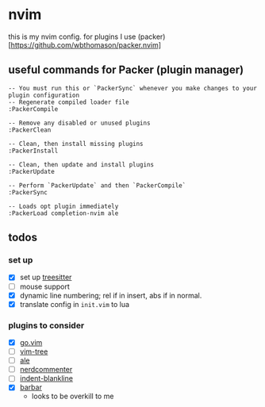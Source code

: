# nvim
this is my nvim config. for plugins I use (packer)[https://github.com/wbthomason/packer.nvim] 

## useful commands for Packer (plugin manager) 
```
-- You must run this or `PackerSync` whenever you make changes to your plugin configuration
-- Regenerate compiled loader file
:PackerCompile

-- Remove any disabled or unused plugins
:PackerClean

-- Clean, then install missing plugins
:PackerInstall

-- Clean, then update and install plugins
:PackerUpdate

-- Perform `PackerUpdate` and then `PackerCompile`
:PackerSync

-- Loads opt plugin immediately
:PackerLoad completion-nvim ale
```


## todos
### set up

- [x] set up [treesitter](https://github.com/nvim-treesitter/nvim-treesitter)
- [ ] mouse support
- [x] dynamic line numbering; rel if in insert, abs if in normal.
- [x] translate config in `init.vim` to lua

### plugins to consider
- [x] [go.vim](https://github.com/ray-x/go.nvim)
- [ ] [vim-tree](https://github.com/kyazdani42/nvim-tree.lua)
- [ ] [ale](https://github.com/dense-analysis/ale)
- [ ] [nerdcommenter](https://github.com/preservim/nerdcommenter)
- [ ] [indent-blankline](https://github.com/lukas-reineke/indent-blankline.nvim)
- [x] [barbar](https://github.com/romgrk/barbar.nvim)
  - looks to be overkill to me


